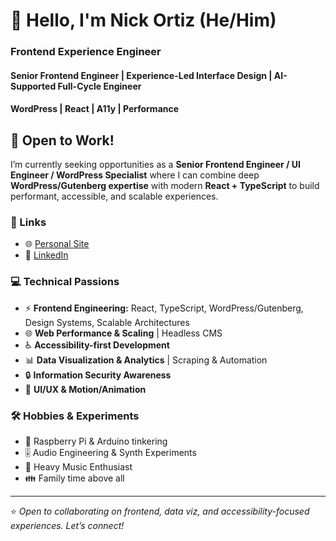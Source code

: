 # 👋 Hello, I'm Nick Ortiz (He/Him)  
### Frontend Experience Engineer 
#### Senior Frontend Engineer | Experience-Led Interface Design | AI-Supported Full-Cycle Engineer
#### WordPress | React | A11y | Performance

## 📢 Open to Work!
I’m currently seeking opportunities as a **Senior Frontend Engineer / UI Engineer / WordPress Specialist** where I can combine deep **WordPress/Gutenberg expertise** with modern **React + TypeScript** to build performant, accessible, and scalable experiences.  

### 🔗 Links
- 🌐 [Personal Site](https://NickOrtiz.com)  
- 💼 [LinkedIn](https://www.linkedin.com/in/nickeortiz/)  

### 💻 Technical Passions
- ⚡ **Frontend Engineering:** React, TypeScript, WordPress/Gutenberg, Design Systems, Scalable Architectures  
- 🌐 **Web Performance & Scaling** | Headless CMS  
- ♿ **Accessibility-first Development**  
- 📊 **Data Visualization & Analytics** | Scraping & Automation  
- 🔒 **Information Security Awareness**  
- 🎨 **UI/UX & Motion/Animation**  

### 🛠️ Hobbies & Experiments
- 🥧 Raspberry Pi & Arduino tinkering  
- 🎚️ Audio Engineering & Synth Experiments  
- 🤘 Heavy Music Enthusiast  
- 👪 Family time above all  

---
⭐️ *Open to collaborating on frontend, data viz, and accessibility-focused experiences. Let’s connect!*  
